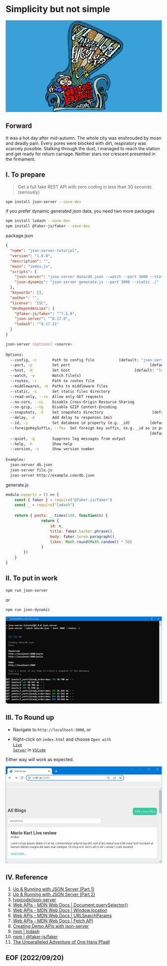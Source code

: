 # Simplicity but not simple

[![alt The Unparalleled Adventure of One Hans Pfaall](img/The_Unparalleled_Adventure_of_One_Hans_Pfaall.png)](https://www.youtube.com/watch?v=FZ7qdTV4ouo)

## Forward
It was a hot day after mid-autumn. The whole city was enshrouded by moan and deadly pain. Every pores were blocked with dirt, respiratory was scarcely possible. Stalking through the dust, I managed to reach the station and get ready for return carriage. Neither stars nor crescent presented in the firmament. 

## I. To prepare
> Get a full fake REST API with zero coding in less than 30 seconds (seriously)
```bash
npm install json-server --save-dev
```
if you prefer dynamic generated json data, you need two more packages
```bash 
npm install lodash --save-dev
npm install @faker-js/faker --save-dev
```
package.json
```json
{
  "name": "json-server-tutorial",
  "version": "1.0.0",
  "description": "",
  "main": "index.js",
  "scripts": {
    "json-server": "json-server data/db.json --watch --port 3000 --static ./",
    "json-dynamic": "json-server generate.js --port 3000 --static ./"
  },
  "keywords": [],
  "author": "",
  "license": "ISC",
  "devDependencies": {
    "@faker-js/faker": "^7.5.0",
    "json-server": "^0.17.0",
    "lodash": "^4.17.21"
  }
}
```

```bash 
json-server [options] <source>

Options:
  --config, -c       Path to config file           [default: "json-server.json"]
  --port, -p         Set port                                    [default: 3000]
  --host, -H         Set host                             [default: "localhost"]
  --watch, -w        Watch file(s)                                     [boolean]
  --routes, -r       Path to routes file
  --middlewares, -m  Paths to middleware files                           [array]
  --static, -s       Set static files directory
  --read-only, --ro  Allow only GET requests                           [boolean]
  --no-cors, --nc    Disable Cross-Origin Resource Sharing             [boolean]
  --no-gzip, --ng    Disable GZIP Content-Encoding                     [boolean]
  --snapshots, -S    Set snapshots directory                      [default: "."]
  --delay, -d        Add delay to responses (ms)
  --id, -i           Set database id property (e.g. _id)         [default: "id"]
  --foreignKeySuffix, --fks  Set foreign key suffix, (e.g. _id as in post_id)
                                                                 [default: "Id"]
  --quiet, -q        Suppress log messages from output                 [boolean]
  --help, -h         Show help                                         [boolean]
  --version, -v      Show version number                               [boolean]

Examples:
  json-server db.json
  json-server file.js
  json-server http://example.com/db.json
```
generate.js
```javascript
module.exports = () => {
    const { faker } = require("@faker-js/faker")
    const _ = require("lodash")

    return { posts: _.times(100, function(n) {
                return {
                    id: n, 
                    title: faker.hacker.phrase(),
                    body: faker.lorem.paragraph(),
                    likes: Math.round(Math.random() * 50)
                } 
        })
    }
}
```


## II. To put in work 
```bash
npm run json-server
```
or 
```bash
npm run json-dynamic
```
![alt json server](img/json_server.JPG)


## III. To Round up
- Navigate to <code>http://localhost:3000</code>, or 

- Right-click on <code>index.html</code> and choose <code>Open with [Live Server](https://marketplace.visualstudio.com/items?itemName=ritwickdey.LiveServer)</code> in <code>[VSCode](https://code.visualstudio.com/)</code>

Either way will work as expected. 

![alt All Blogs](img/All_Blogs.JPG)


## IV. Reference
1. [Up & Running with JSON Server (Part 1)](https://www.youtube.com/watch?v=mAqYJF-yxO8)
2. [Up & Running with JSON Server (Part 2)](https://www.youtube.com/watch?v=VF3TI4Pj_kM)
3. [typicode/json-server](https://github.com/typicode/json-server)
4. [Web APIs - MDN Web Docs | Document.querySelector()](https://developer.mozilla.org/en-US/docs/Web/API/Document/querySelector)
5. [Web APIs - MDN Web Docs | Window.location](https://developer.mozilla.org/en-US/docs/Web/API/Window/location)
6. [Web APIs - MDN Web Docs | URLSearchParams](https://developer.mozilla.org/en-US/docs/Web/API/URLSearchParams)
7. [Web APIs - MDN Web Docs | Fetch API](https://developer.mozilla.org/en-US/docs/Web/API/Fetch_API)
8. [Creating Demo APIs with json-server](https://egghead.io/lessons/javascript-creating-demo-apis-with-json-server)
9. [npm | lodash](https://www.npmjs.com/package/lodash)
10. [npm | @faker-js/faker](https://www.npmjs.com/package/@faker-js/faker)
11. [The Unparalleled Adventure of One Hans Pfaall](https://poemuseum.org/the-unparalleled-adventure-of-one-hans-pfaall/)


## EOF (2022/09/20)